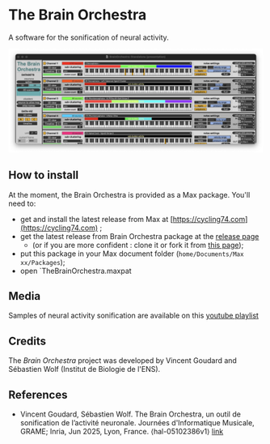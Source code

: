 # The Brain Orchestra
<!-- [![License: MIT](https://img.shields.io/badge/License-MIT-yellow.svg)](https://opensource.org/licenses/MIT) -->

A software for the sonification of neural activity.

![alt text](screenshot.png "Screenshot of the Brain Orchestra.")


## How to install
At the moment, the Brain Orchestra is provided as a Max package. You'll need to:

- get and install the latest release from Max at [https://cycling74.com](https://cycling74.com) ;
- get the latest release from Brain Orchestra package at the [release page](https://github.com/TheBrainOrchestra/TheBrainOrchestra/releases) 
  - (or if you are more confident : clone it or fork it from [this page](https://github.com/TheBrainOrchestra/TheBrainOrchestra));
- put this package in your Max document folder (`home/Documents/Max xx/Packages`);
- open `TheBrainOrchestra.maxpat

## Media
Samples of neural activity sonification are available on this [youtube playlist](https://www.youtube.com/playlist?list=PLLnRE_p6FfmhWEtfWqwcD_iQG91_XiQ6L
) 

## Credits
The *Brain Orchestra* project was developed by Vincent Goudard and Sébastien Wolf (Institut de Biologie de l'ENS).

## References

- Vincent Goudard, Sébastien Wolf. The Brain Orchestra, un outil de sonification de l’activité neuronale. Journées d'Informatique Musicale, GRAME; Inria, Jun 2025, Lyon, France. ⟨hal-05102386v1⟩ [link](https://hal.science/hal-05102386v1/)
